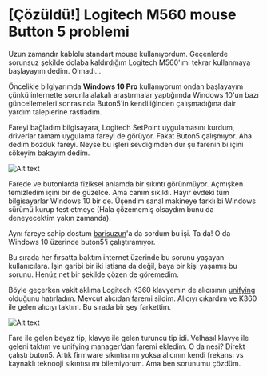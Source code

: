 # [Çözüldü!] Logitech M560 mouse Button 5 problemi


Uzun zamandır kablolu standart mouse kullanıyordum. Geçenlerde sorunsuz şekilde dolaba kaldırdığım Logitech M560'ımı tekrar kullanmaya başlayayım dedim. Olmadı...

<!--more-->

Öncelikle bilgiyarımda **Windows 10 Pro** kullanıyorum ondan başlayayım çünkü internette sorunla alakalı araştırmalar yaptığımda Windows 10'un bazı güncellemeleri sonrasında Buton5'in kendiliğinden çalışmadığına dair yardım taleplerine rastladım.

Fareyi bağladım bilgisayara, Logitech SetPoint uygulamasını kurdum, driverlar tamam uygulama fareyi de görüyor. Fakat Buton5 çalışmıyor. Aha dedim bozduk fareyi. Neyse bu işleri sevdiğimden dur şu farenin bi içini sökeyim bakayım dedim.

![Alt text](https://drive.google.com/uc?export=view&id=1eiKk07fCvwj4NHZ5NWItd3iFcbHViANz "Logitech M560 kurcalamaca..")

Farede ve butonlarda fiziksel anlamda bir sıkıntı görünmüyor. Açmışken temizledim içini bir de güzelce. Ama canım sıkıldı. Hayır evdeki tüm bilgisayarlar Windows 10 bir de. Üşendim sanal makineye farklı bi Windows sürümü kurup test etmeye (Hala çözememiş olsaydım bunu da deneyecektim yakın zamanda).

Aynı fareye sahip dostum [barisuzun](https://www.linkedin.com/in/barisuzn/)'a da sordum bu işi. Ta da! O da Windows 10 üzerinde buton5'i çalıştıramıyor.

Bu sırada her fırsatta baktım internet üzerinde bu sorunu yaşayan kullanıcılara. İşin garibi bir iki istisna da değil, baya bir kişi yaşamış bu sorunu. Henüz net bir şekilde çözen de göremedim.

Böyle geçerken vakit aklıma Logitech K360 klavyemin de alıcısının [unifying](https://www.logitech.com/tr-tr/product/unifying-receiver-usb) olduğunu hatırladım. Mevcut alıcıdan faremi sildim. Alıcıyı çıkardım ve K360 ile gelen alıcıyı taktım. Bu sırada bir şey farkettim.

![Alt text](https://drive.google.com/uc?export=view&id=1n80SDTjZBEFyqJYsaQ3Lpjcb4MgAITty "İki farklı tipte unifying alıcı")

Fare ile gelen beyaz tip, klavye ile gelen turuncu tip idi. Velhasıl klavye ile geleni taktım ve unifying manager'dan faremi ekledim. O da nesi? Direkt çalıştı buton5. Artık firmware sıkıntısı mı yoksa alıcının kendi frekansı vs kaynaklı teknooji sıkıntısı mı bilemiyorum. Ama ben sorunumu çözdüm.


